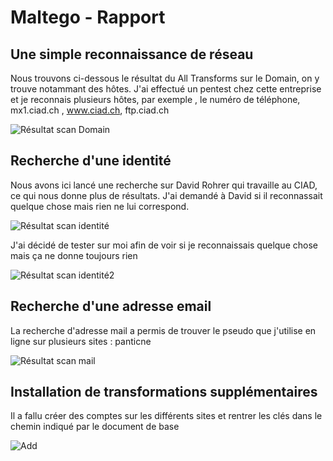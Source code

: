 # Maltego - Rapport


## Une simple reconnaissance de réseau

Nous trouvons ci-dessous le résultat du All Transforms sur le Domain, on y trouve notammant des hôtes. J'ai effectué un pentest
chez cette entreprise et je reconnais plusieurs hôtes, par exemple , le numéro de téléphone, mx1.ciad.ch , www.ciad.ch, ftp.ciad.ch

![Résultat scan Domain](1.png)

## Recherche d'une identité

Nous avons ici lancé une recherche sur David Rohrer qui travaille au CIAD, ce qui nous donne plus de résultats. J'ai demandé
à David si il reconnassait quelque chose mais rien ne lui correspond.

![Résultat scan identité](2.png)

J'ai décidé de tester sur moi afin de voir si je reconnaissais quelque chose mais ça ne donne toujours rien

![Résultat scan identité2](3.png)

## Recherche d'une adresse email

La recherche d'adresse mail a permis de trouver le pseudo que j'utilise en ligne sur plusieurs sites : panticne

![Résultat scan mail](4.png)

## Installation de transformations supplémentaires

Il a fallu créer des comptes sur les différents sites et rentrer les clés dans le chemin indiqué par le document de base

![Add](5.png)

